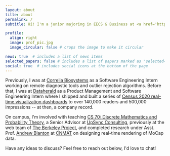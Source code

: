 ```yaml
---
layout: about
title: about
permalink: /
subtitle: Hi! I'm a junior majoring in EECS & Business at <a href='https://met.berkeley.edu/'>UC Berkeley Management, Entrepreneurship, and Technology Program</a>. I'm interested in managing tangible technology; robots, digital products, and more. # <a href='#'>Affiliations</a>. Address. Contacts. Moto. Etc.

profile:
  align: right
  image: prof_pic.jpg
  image_circular: false # crops the image to make it circular

news: true  # includes a list of news items
selected_papers: false # includes a list of papers marked as "selected={true}"
social: true  # includes social icons at the bottom of the page
---
```


Previously, I was at [Correlia Biosystems](https://correliabio.com) as a Software Engineering Intern working on remote diagnostic tools and outlier rejection algorithms. Before that, I was at [Dataherald](http://dataherald.com) as a Product Management and Software Engineering Intern where I shipped and built a series of [Census 2020 real-time visualization dashboards](https://www.sunherald.com/news/local/article253451084.html) to over 140,000 readers and 500,000 impressions -- at then, a company record.

On campus, I'm involved with teaching [CS 70: Discrete Mathematics and Probability Theory](https://www.eecs70.org), a Senior Advisor at [UpSync Consulting](https://www.upsyncberkeley.com), previously at the web team of [The Berkeley Project](https://www.berkeleyproject.org), and completed research under Asst. Prof. [Andrew Blanton](https://music.berkeley.edu/people/7195-2/) at [CNMAT](https://cnmat.berkeley.edu) on designing real-time rendering of MoCap data.

Have any ideas to discuss? Feel free to reach out below, I'd love to chat!
